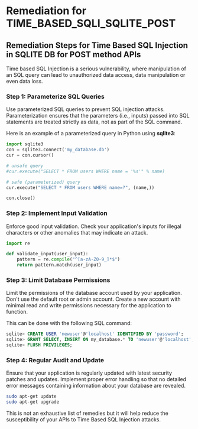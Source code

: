 # Remediation for TIME_BASED_SQLI_SQLITE_POST

## Remediation Steps for Time Based SQL Injection in SQLITE DB for POST method APIs

Time based SQL Injection is a serious vulnerability, where manipulation of an SQL query can lead to unauthorized data access, data manipulation or even data loss.

### Step 1: Parameterize SQL Queries

Use parameterized SQL queries to prevent SQL injection attacks. Parameterization ensures that the parameters (i.e., inputs) passed into SQL statements are treated strictly as data, not as part of the SQL command.

Here is an example of a parameterized query in Python using **sqlite3**:

```python
import sqlite3
con = sqlite3.connect('my_database.db')
cur = con.cursor()

# unsafe query
#cur.execute("SELECT * FROM users WHERE name = '%s'" % name)

# safe (parameterized) query
cur.execute("SELECT * FROM users WHERE name=?", (name,))

con.close()
```

### Step 2: Implement Input Validation

Enforce good input validation. Check your application's inputs for illegal characters or other anomalies that may indicate an attack.

```python
import re

def validate_input(user_input):
    pattern = re.compile("^[a-zA-Z0-9_]*$")
    return pattern.match(user_input)
```

### Step 3: Limit Database Permissions

Limit the permissions of the database account used by your application. Don't use the default root or admin account. Create a new account with minimal read and write permissions necessary for the application to function.

This can be done with the following SQL command:

```sql
sqlite> CREATE USER 'newuser'@'localhost' IDENTIFIED BY 'password';
sqlite> GRANT SELECT, INSERT ON my_database.* TO 'newuser'@'localhost';
sqlite> FLUSH PRIVILEGES;
```

### Step 4: Regular Audit and Update

Ensure that your application is regularly updated with latest security patches and updates. Implement proper error handling so that no detailed error messages containing information about your database are revealed.

```bash
sudo apt-get update
sudo apt-get upgrade
```

This is not an exhaustive list of remedies but it will help reduce the susceptibility of your APIs to Time Based SQL Injection attacks.